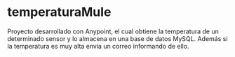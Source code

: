 # temperaturaMule

Proyecto desarrollado con Anypoint, el cual obtiene la temperatura de un determinado sensor y lo almacena en una base de datos MySQL. Además si la temperatura es muy alta envía un correo informando de ello.
